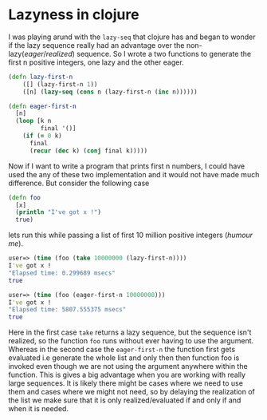 # Lazyness in clojure

I was playing arund with the `lazy-seq` that clojure has and began to wonder if the lazy sequence really had an advantage over the non-lazy(_eager_/_realized_) sequence. So I wrote a two functions to generate the first n positive integers, one lazy and the other eager.

```clojure
(defn lazy-first-n
	([] (lazy-first-n 1))
	([n] (lazy-seq (cons n (lazy-first-n (inc n))))))
```
```clojure
(defn eager-first-n
  [n]
  (loop [k n
         final '()]
    (if (= 0 k)
      final
      (recur (dec k) (conj final k)))))
```

Now if I want to write a program that prints first n numbers, I could have used the any of these two implementation and it would not have made much difference. But consider the following case

```clojure
(defn foo
  [x]
  (println "I've got x !")
  true)
```

lets run this while passing a list of first 10 million positive integers (_humour me_).
```clojure
user=> (time (foo (take 10000000 (lazy-first-n))))
I've got x !
"Elapsed time: 0.299689 msecs"
true

user=> (time (foo (eager-first-n 10000000)))
I've got x !
"Elapsed time: 5807.555375 msecs"
true
```
Here in the first case `take` returns a lazy sequence, but the sequence isn't realized, so the function `foo` runs without ever having to use the argument. Whereas in the second case the `eager-first-n` the function first gets evaluated i.e generate the whole list and only then then function foo is invoked even though we are not using the argument anywhere within the function. This is gives a big advantage when you are working with really large sequences. It is likely there might be cases where we need to use them and cases where we might not need, so by delaying the realization of the list we make sure that it is only realized/evaluated if and only if and when it is needed.